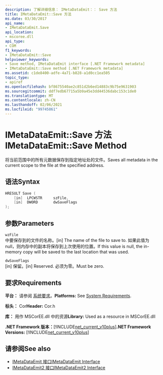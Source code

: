 ```yaml
---
description: 了解详细信息： IMetaDataEmit：： Save 方法
title: IMetaDataEmit::Save 方法
ms.date: 03/30/2017
api_name:
- IMetaDataEmit.Save
api_location:
- mscoree.dll
api_type:
- COM
f1_keywords:
- IMetaDataEmit::Save
helpviewer_keywords:
- Save method, IMetaDataEmit interface [.NET Framework metadata]
- IMetaDataEmit::Save method [.NET Framework metadata]
ms.assetid: c1de8400-adfe-4a71-b828-a1d0cc1ea505
topic_type:
- apiref
ms.openlocfilehash: bf8675540ae2c851d2b6ed14883c9b75e9631903
ms.sourcegitcommit: ddf7edb67715a5b9a45e3dd44536dabc153c1de0
ms.translationtype: MT
ms.contentlocale: zh-CN
ms.lasthandoff: 02/06/2021
ms.locfileid: "99745861"
---
```

# <a name="imetadataemitsave-method"></a><span data-ttu-id="5e24e-103">IMetaDataEmit::Save 方法</span><span class="sxs-lookup"><span data-stu-id="5e24e-103">IMetaDataEmit::Save Method</span></span>

<span data-ttu-id="5e24e-104">将当前范围中的所有元数据保存到指定地址处的文件。</span><span class="sxs-lookup"><span data-stu-id="5e24e-104">Saves all metadata in the current scope to the file at the specified address.</span></span>  
  
## <a name="syntax"></a><span data-ttu-id="5e24e-105">语法</span><span class="sxs-lookup"><span data-stu-id="5e24e-105">Syntax</span></span>  
  
```cpp  
HRESULT Save (
    [in]  LPCWSTR     szFile,
    [in]  DWORD       dwSaveFlags  
);  
```  
  
## <a name="parameters"></a><span data-ttu-id="5e24e-106">参数</span><span class="sxs-lookup"><span data-stu-id="5e24e-106">Parameters</span></span>  

 `wzFile`  
 <span data-ttu-id="5e24e-107">中要保存到的文件的名称。</span><span class="sxs-lookup"><span data-stu-id="5e24e-107">[in] The name of the file to save to.</span></span> <span data-ttu-id="5e24e-108">如果此值为 null，则内存中的副本将保存到上次使用的位置。</span><span class="sxs-lookup"><span data-stu-id="5e24e-108">If this value is null, the in-memory copy will be saved to the last location that was used.</span></span>  
  
 `dwSaveFlags`  
 <span data-ttu-id="5e24e-109">[in] 保留。</span><span class="sxs-lookup"><span data-stu-id="5e24e-109">[in] Reserved.</span></span> <span data-ttu-id="5e24e-110">必须为零。</span><span class="sxs-lookup"><span data-stu-id="5e24e-110">Must be zero.</span></span>  
  
## <a name="requirements"></a><span data-ttu-id="5e24e-111">要求</span><span class="sxs-lookup"><span data-stu-id="5e24e-111">Requirements</span></span>  

 <span data-ttu-id="5e24e-112">**平台：** 请参阅 [系统要求](../../get-started/system-requirements.md)。</span><span class="sxs-lookup"><span data-stu-id="5e24e-112">**Platforms:** See [System Requirements](../../get-started/system-requirements.md).</span></span>  
  
 <span data-ttu-id="5e24e-113">**标头：** Cor</span><span class="sxs-lookup"><span data-stu-id="5e24e-113">**Header:** Cor.h</span></span>  
  
 <span data-ttu-id="5e24e-114">**库：** 用作 MSCorEE.dll 中的资源</span><span class="sxs-lookup"><span data-stu-id="5e24e-114">**Library:** Used as a resource in MSCorEE.dll</span></span>  
  
 <span data-ttu-id="5e24e-115">**.NET Framework 版本：**[!INCLUDE[net_current_v10plus](../../../../includes/net-current-v10plus-md.md)]</span><span class="sxs-lookup"><span data-stu-id="5e24e-115">**.NET Framework Versions:** [!INCLUDE[net_current_v10plus](../../../../includes/net-current-v10plus-md.md)]</span></span>  
  
## <a name="see-also"></a><span data-ttu-id="5e24e-116">请参阅</span><span class="sxs-lookup"><span data-stu-id="5e24e-116">See also</span></span>

- [<span data-ttu-id="5e24e-117">IMetaDataEmit 接口</span><span class="sxs-lookup"><span data-stu-id="5e24e-117">IMetaDataEmit Interface</span></span>](imetadataemit-interface.md)
- [<span data-ttu-id="5e24e-118">IMetaDataEmit2 接口</span><span class="sxs-lookup"><span data-stu-id="5e24e-118">IMetaDataEmit2 Interface</span></span>](imetadataemit2-interface.md)
